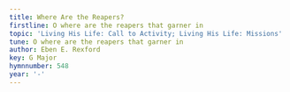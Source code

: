 ```yaml
---
title: Where Are the Reapers?
firstline: O where are the reapers that garner in
topic: 'Living His Life: Call to Activity; Living His Life: Missions'
tune: O where are the reapers that garner in
author: Eben E. Rexford
key: G Major
hymnnumber: 548
year: '-'
---
```

